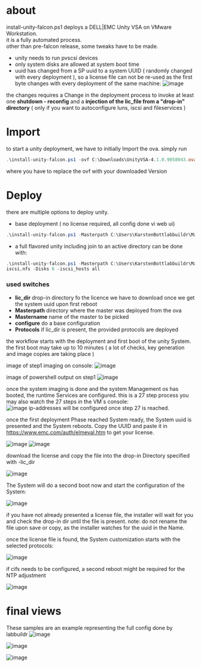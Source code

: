 # about

install-unity-falcon.ps1 deploys a DELL|EMC Unity VSA on VMware Workstation.  
it is a fully automated process.  
other than pre-falcon release, some tweaks have to be made.

* unity needs to run pvscsi devices
* only system disks are allowed at system boot time
* uuid has changed from a SP uuid to a system UUID ( randomly changed with every deployment ), so a license file can not be re-used as the first byte changes with every deployment of the same machine:
![image](https://cloud.githubusercontent.com/assets/8255007/24233381/28992642-0f92-11e7-9cf5-45e759324d33.png)

the changes requires a Change in the deployment process to invoke at least one **shutdown - reconfig** and a **injection of the lic_file from a "drop-in" directory** ( only if you want to autoconfigure luns, iscsi and fileservices )

# Import   
to start a unity deployment, we have to initially Import the ova. simply run    

```Powershell
.\install-unity-falcon.ps1 -ovf C:\Downloads\UnityVSA-4.1.0.9058043.ova  
```

where you have to replace the ovf with your downloaded Version

# Deploy

there are multiple options to deploy unity.  

* base deployment ( no license required, all config done vi web ui)

````Powershell
.\install-unity-falcon.ps1 -Masterpath C:\Users\KarstenBottlabbuildr\Master.labbuildr -Mastername UnityVSA-4.1.1* -configure -Defaults 
````
* a full flavored unity including join to an active directory can be done with: 

````Powershell
.\install-unity-falcon.ps1 -Masterpath C:\Users\KarstenBottlabbuildr\Master.labbuildr -Mastername UnityVSA-4.1.1* -configure -Defaults -lic_dir C:\labbuildr2017\ -Protocols cifs,
iscsi,nfs -Disks 6 -iscsi_hosts all
````

### used switches
* **lic_dir**  drop-in directory fo the licence we have to download once we get the system uuid upon first reboot
* **Masterpath** directory where the master was deployed from the ova  
* **Mastername** name of the master to be picked
* **configure** do a base configuration
* **Protocols** if lic_dir is present, the provided protocols are deployed

the workflow starts with the deployment and first boot of the unity System.
the first boot may take up to 10 minutes ( a lot of checks, key generation and image copies are taking place )

image of step1 imaging on console:
![image](https://cloud.githubusercontent.com/assets/8255007/24233063/e5886bd0-0f8f-11e7-932a-948687105842.png)

image of powershell output on step1
![image](https://cloud.githubusercontent.com/assets/8255007/24214548/24c009b6-0f36-11e7-9fa0-9956beee042f.png)

once the system imaging is done and the system Management os has booted, the runtime Services are configured.
this is a 27 step process
you may also watch the 27 steps in the VM´s console:   
![image](https://cloud.githubusercontent.com/assets/8255007/24215091/f09b74de-0f37-11e7-981d-a6cbf7a21832.png)
ip-addresses will be configured once step 27 is reached.


once the first deployment Phase reached System ready, the System uuid is presented and the System reboots. Copy the UUID and paste it in https://www.emc.com/auth/elmeval.htm to get your license.


![image](https://cloud.githubusercontent.com/assets/8255007/24215489/37da7132-0f39-11e7-9aff-7cb933466957.png)
![image](https://cloud.githubusercontent.com/assets/8255007/24215511/4f5b50c4-0f39-11e7-8f7a-c5c4d6263b80.png)

 download the license and copy the file into the drop-in Directory specified with -lic_dir

![image](https://cloud.githubusercontent.com/assets/8255007/24215553/6f53b2c2-0f39-11e7-8d16-c1fd9344fa9b.png)

The System will do a second boot now and start the configuration of the System:

![image](https://cloud.githubusercontent.com/assets/8255007/24215815/42a05a86-0f3a-11e7-88a2-0fab488965eb.png)  

if you have not already presented a license file, the installer will wait for you and check the drop-in dir until the file is present. note: do not rename the file upon save or copy, as the installer watches for the uuid in the Name.

once the license file is found, the System customization starts with the selected protocols:

![image](https://cloud.githubusercontent.com/assets/8255007/24215875/820386e4-0f3a-11e7-8686-d298f4f50227.png)  

if cifs needs to be configured, a second reboot might be required for the NTP adjustment

![image](https://cloud.githubusercontent.com/assets/8255007/24236851/fa3d5d38-0fa3-11e7-9ec8-27425115529c.png)

# final views 
These samples are an example representing the full config done by labbuildr 
![image](https://cloud.githubusercontent.com/assets/8255007/24232876/4c6b0788-0f8e-11e7-808e-4118af2f38be.png)

![image](https://cloud.githubusercontent.com/assets/8255007/24236899/3fe076fe-0fa4-11e7-998c-ff497bf1fbfa.png)

![image](https://cloud.githubusercontent.com/assets/8255007/24236918/5eb5ef64-0fa4-11e7-9753-6ccde94b8a07.png)

















